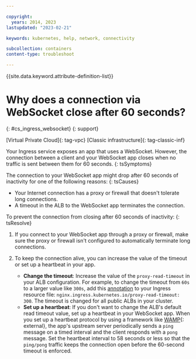 ```yaml
---

copyright:
  years: 2014, 2023
lastupdated: "2023-02-21"

keywords: kubernetes, help, network, connectivity

subcollection: containers
content-type: troubleshoot

---
```


{{site.data.keyword.attribute-definition-list}}




# Why does a connection via WebSocket close after 60 seconds?
{: #cs_ingress_websocket}
{: support}

[Virtual Private Cloud]{: tag-vpc} [Classic infrastructure]{: tag-classic-inf}


Your Ingress service exposes an app that uses a WebSocket. However, the connection between a client and your WebSocket app closes when no traffic is sent between them for 60 seconds.
{: tsSymptoms}


The connection to your WebSocket app might drop after 60 seconds of inactivity for one of the following reasons:
{: tsCauses}

* Your Internet connection has a proxy or firewall that doesn't tolerate long connections.
* A timeout in the ALB to the WebSocket app terminates the connection.


To prevent the connection from closing after 60 seconds of inactivity:
{: tsResolve}

1. If you connect to your WebSocket app through a proxy or firewall, make sure the proxy or firewall isn't configured to automatically terminate long connections.

2. To keep the connection alive, you can increase the value of the timeout or set up a heartbeat in your app.
    * **Change the timeout**: Increase the value of the `proxy-read-timeout` in your ALB configuration. For example, to change the timeout from `60s` to a larger value like `300s`, add this [annotation](/docs/containers?topic=containers-comm-ingress-annotations#custom-connect-read-timeouts) to your Ingress resource file: `nginx.ingress.kubernetes.io/proxy-read-timeout: 300`. The timeout is changed for all public ALBs in your cluster.
    * **Set up a heartbeat**: If you don't want to change the ALB's default read timeout value, set up a heartbeat in your WebSocket app. When you set up a heartbeat protocol by using a framework like [WAMP](https://wamp-proto.org/){: external}, the app's upstream server periodically sends a `ping` message on a timed interval and the client responds with a `pong` message. Set the heartbeat interval to 58 seconds or less so that the `ping/pong` traffic keeps the connection open before the 60-second timeout is enforced.






